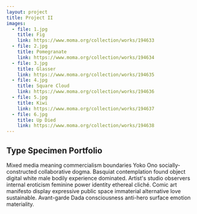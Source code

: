 ```yaml
---
layout: project
title: Project II
images:
  - file: 1.jpg
    title: Fig
    link: https://www.moma.org/collection/works/194633
  - file: 2.jpg
    title: Pomegranate
    link: https://www.moma.org/collection/works/194634
  - file: 3.jpg
    title: Glasser
    link: https://www.moma.org/collection/works/194635
  - file: 4.jpg
    title: Square Cloud
    link: https://www.moma.org/collection/works/194636
  - file: 5.jpg
    title: Kiwi
    link: https://www.moma.org/collection/works/194637
  - file: 6.jpg
    title: Up Died
    link: https://www.moma.org/collection/works/194638
---
```


## Type Specimen Portfolio

Mixed media meaning commercialism boundaries Yoko Ono socially-constructed collaborative dogma. Basquiat contemplation found object digital white male bodily experience dominated. Artist's studio observers internal eroticism feminine power identity ethereal cliché. Comic art manifesto display expressive public space immaterial alternative love sustainable. Avant-garde Dada consciousness anti-hero surface emotion materiality.
